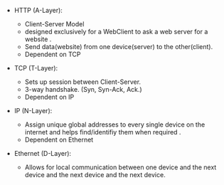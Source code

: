 + HTTP (A-Layer):
  + Client-Server Model
  + designed exclusively for a WebClient to ask a web server for a website .
  + Send data(website) from one device(server) to the other(client).
  + Dependent on TCP

+ TCP (T-Layer):
  + Sets up session between Client-Server. 
  + 3-way handshake. (Syn, Syn-Ack, Ack.)
  + Dependent on IP

+ IP (N-Layer):
  + Assign unique global addresses to every single device on the internet and helps find/identifiy them when required .
  + Dependent on Ethernet
  
+ Ethernet (D-Layer):
  + Allows for local communication between one device and the next device and the next device and the next device.
